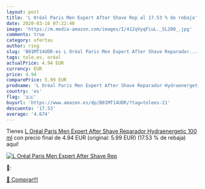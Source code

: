```yaml
---
layout: post
title: 'L Oréal Paris Men Expert After Shave Rep al 17.53 % de rebaja'
date: 2020-03-16 07:22:40
image: 'https://m.media-amazon.com/images/I/412qVyqFiuL._SL200_.jpg'
comments: true
category: ofertas
author: ring
slug: 'B01MT14UDR-es L Oréal Paris Men Expert After Shave Reparador...'
tags: tole.es, oréal
actualPrice: 4.94 EUR
currency: EUR
price: 4.94
comparePrice: 5.99 EUR
prodname: 'L Oréal Paris Men Expert After Shave Reparador Hydraenergetic  100 ml'
country: 'es'
flag: '🇪🇸'
buyurl: 'https://www.amazon.es/dp/B01MT14UDR/?tag=tolees-21'
descuento: '17.53'
average: '4.674'
---
```


Tienes [L Oréal Paris Men Expert After Shave Reparador Hydraenergetic  100 ml](https://www.amazon.es/dp/B01MT14UDR/?tag=tolees-21) con precio final de  4.94 EUR (original: 5.99 EUR) (17.53 %  de rebaja) aqui!

[![L Oréal Paris Men Expert After Shave Rep](https://m.media-amazon.com/images/I/412qVyqFiuL._SL200_.jpg)](https://www.amazon.es/dp/B01MT14UDR/?tag=tolees-21)

🔎:


[🛒 Comprar!!!](https://www.amazon.es/dp/B01MT14UDR/?tag=tolees-21)
